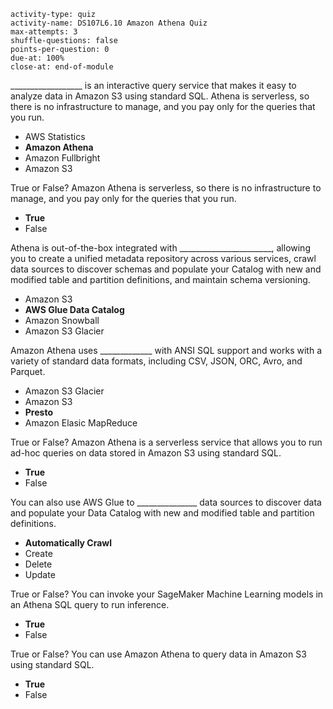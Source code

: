 ```c-lms
activity-type: quiz
activity-name: DS107L6.10 Amazon Athena Quiz
max-attempts: 3
shuffle-questions: false
points-per-question: 0
due-at: 100%
close-at: end-of-module
```

__________________ is an interactive query service that makes it easy to analyze data in Amazon S3 using standard SQL. Athena is serverless, so there is no infrastructure to manage, and you pay only for the queries that you run.
- AWS Statistics
- **Amazon Athena**
- Amazon Fullbright
- Amazon S3

True or False? Amazon Athena is serverless, so there is no infrastructure to manage, and you pay only for the queries that you run.
- **True**
- False

Athena is out-of-the-box integrated with _______________________, allowing you to create a unified metadata repository across various services, crawl data sources to discover schemas and populate your Catalog with new and modified table and partition definitions, and maintain schema versioning.
- Amazon S3
- **AWS Glue Data Catalog**
- Amazon Snowball
- Amazon S3 Glacier

Amazon Athena uses _____________ with ANSI SQL support and works with a variety of standard data formats, including CSV, JSON, ORC, Avro, and Parquet.
- Amazon S3 Glacier
- Amazon S3
- **Presto**
- Amazon Elasic MapReduce

True or False? Amazon Athena is a serverless service that allows you to run ad-hoc queries on data stored in Amazon S3 using standard SQL.
- **True**
- False

You can also use AWS Glue to _______________ data sources to discover data and populate your Data Catalog with new and modified table and partition definitions.
- **Automatically Crawl**
- Create
- Delete
- Update

True or False? You can invoke your SageMaker Machine Learning models in an Athena SQL query to run inference.
- **True**
- False

True or False? You can use Amazon Athena to query data in Amazon S3 using standard SQL.
- **True**
- False




